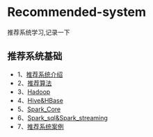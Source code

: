 # Recommended-system
推荐系统学习,记录一下

## 推荐系统基础
- 1、[推荐系统介绍](https://github.com/GoodDayUp/Recommended-system/tree/master/%E6%8E%A8%E8%8D%90%E7%B3%BB%E7%BB%9F%E5%9F%BA%E7%A1%80/%E6%8E%A8%E8%8D%90%E7%B3%BB%E7%BB%9F%E4%BB%8B%E7%BB%8D)
- 2、[推荐算法](https://github.com/GoodDayUp/Recommended-system/tree/master/%E6%8E%A8%E8%8D%90%E7%B3%BB%E7%BB%9F%E5%9F%BA%E7%A1%80/%E6%8E%A8%E8%8D%90%E7%AE%97%E6%B3%95)
- 3、[Hadoop](https://github.com/GoodDayUp/Recommended-system/tree/master/%E6%8E%A8%E8%8D%90%E7%B3%BB%E7%BB%9F%E5%9F%BA%E7%A1%80/Hadoop)
- 4、[Hive&HBase](https://github.com/GoodDayUp/Recommended-system/tree/master/%E6%8E%A8%E8%8D%90%E7%B3%BB%E7%BB%9F%E5%9F%BA%E7%A1%80/Hive%26HBase)
- 5、[Spark_Core](https://github.com/GoodDayUp/Recommended-system/tree/master/%E6%8E%A8%E8%8D%90%E7%B3%BB%E7%BB%9F%E5%9F%BA%E7%A1%80/Spark_Core)
- 6、[Spark_sql&Spark_streaming](https://github.com/GoodDayUp/Recommended-system/tree/master/%E6%8E%A8%E8%8D%90%E7%B3%BB%E7%BB%9F%E5%9F%BA%E7%A1%80/Spark_sql%26Spark_streaming)
- 7、[推荐系统案例](https://github.com/GoodDayUp/Recommended-system/tree/master/%E6%8E%A8%E8%8D%90%E7%B3%BB%E7%BB%9F%E5%9F%BA%E7%A1%80/%E6%8E%A8%E8%8D%90%E7%B3%BB%E7%BB%9F%E6%A1%88%E4%BE%8B)


